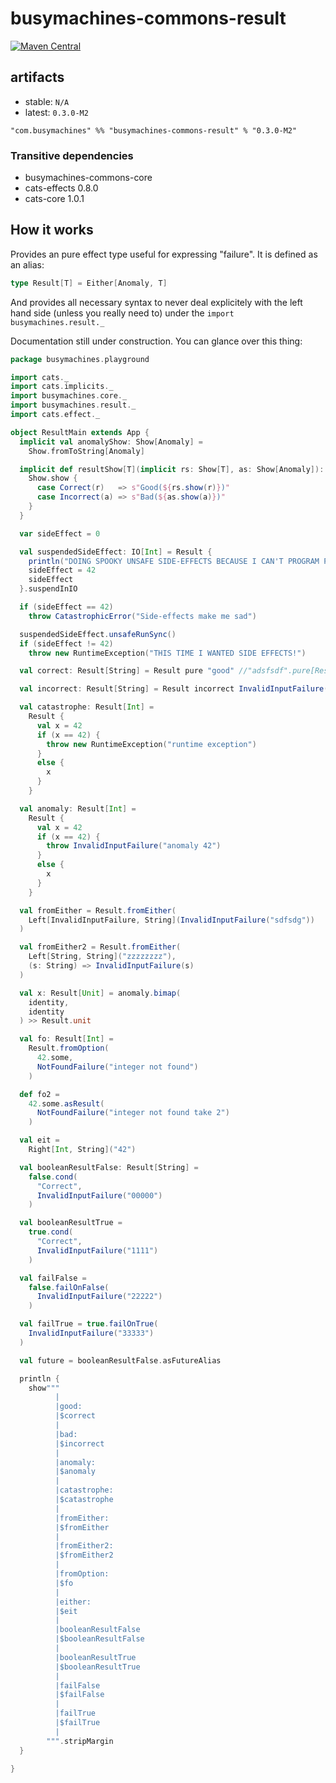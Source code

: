 # busymachines-commons-result

[![Maven Central](https://img.shields.io/maven-central/v/com.busymachines/busymachines-commons-result_2.12.svg)](https://maven-badges.herokuapp.com/maven-central/com.busymachines/busymachines-commons-result_2.12)

## artifacts

* stable: `N/A`
* latest: `0.3.0-M2`

`"com.busymachines" %% "busymachines-commons-result" % "0.3.0-M2"`

### Transitive dependencies
- busymachines-commons-core
- cats-effects 0.8.0
- cats-core 1.0.1

## How it works

Provides an pure effect type useful for expressing "failure". It is defined as an alias:
```scala
type Result[T] = Either[Anomaly, T]
```

And provides all necessary syntax to never deal explicitely with the left hand side (unless you really need to) under the `import busymachines.result._`

Documentation still under construction. You can glance over this thing:

```scala
package busymachines.playground

import cats._
import cats.implicits._
import busymachines.core._
import busymachines.result._
import cats.effect._

object ResultMain extends App {
  implicit val anomalyShow: Show[Anomaly] =
    Show.fromToString[Anomaly]

  implicit def resultShow[T](implicit rs: Show[T], as: Show[Anomaly]): Show[Result[T]] = {
    Show.show {
      case Correct(r)   => s"Good(${rs.show(r)})"
      case Incorrect(a) => s"Bad(${as.show(a)})"
    }
  }

  var sideEffect = 0

  val suspendedSideEffect: IO[Int] = Result {
    println("DOING SPOOKY UNSAFE SIDE-EFFECTS BECAUSE I CAN'T PROGRAM PURELY!!")
    sideEffect = 42
    sideEffect
  }.suspendInIO

  if (sideEffect == 42)
    throw CatastrophicError("Side-effects make me sad")

  suspendedSideEffect.unsafeRunSync()
  if (sideEffect != 42)
    throw new RuntimeException("THIS TIME I WANTED SIDE EFFECTS!")

  val correct: Result[String] = Result pure "good" //"adsfsdf".pure[Result]

  val incorrect: Result[String] = Result incorrect InvalidInputFailure("blablabla")

  val catastrophe: Result[Int] =
    Result {
      val x = 42
      if (x == 42) {
        throw new RuntimeException("runtime exception")
      }
      else {
        x
      }
    }

  val anomaly: Result[Int] =
    Result {
      val x = 42
      if (x == 42) {
        throw InvalidInputFailure("anomaly 42")
      }
      else {
        x
      }
    }

  val fromEither = Result.fromEither(
    Left[InvalidInputFailure, String](InvalidInputFailure("sdfsdg"))
  )

  val fromEither2 = Result.fromEither(
    Left[String, String]("zzzzzzzz"),
    (s: String) => InvalidInputFailure(s)
  )

  val x: Result[Unit] = anomaly.bimap(
    identity,
    identity
  ) >> Result.unit

  val fo: Result[Int] =
    Result.fromOption(
      42.some,
      NotFoundFailure("integer not found")
    )

  def fo2 =
    42.some.asResult(
      NotFoundFailure("integer not found take 2")
    )

  val eit =
    Right[Int, String]("42")

  val booleanResultFalse: Result[String] =
    false.cond(
      "Correct",
      InvalidInputFailure("00000")
    )

  val booleanResultTrue =
    true.cond(
      "Correct",
      InvalidInputFailure("1111")
    )

  val failFalse =
    false.failOnFalse(
      InvalidInputFailure("22222")
    )

  val failTrue = true.failOnTrue(
    InvalidInputFailure("33333")
  )

  val future = booleanResultFalse.asFutureAlias

  println {
    show"""
          |
          |good:
          |$correct
          |
          |bad:
          |$incorrect
          |
          |anomaly:
          |$anomaly
          |
          |catastrophe:
          |$catastrophe
          |
          |fromEither:
          |$fromEither
          |
          |fromEither2:
          |$fromEither2
          |
          |fromOption:
          |$fo
          |
          |either:
          |$eit
          |
          |booleanResultFalse
          |$booleanResultFalse
          |
          |booleanResultTrue
          |$booleanResultTrue
          |
          |failFalse
          |$failFalse
          |
          |failTrue
          |$failTrue
          |
        """.stripMargin
  }

}

```